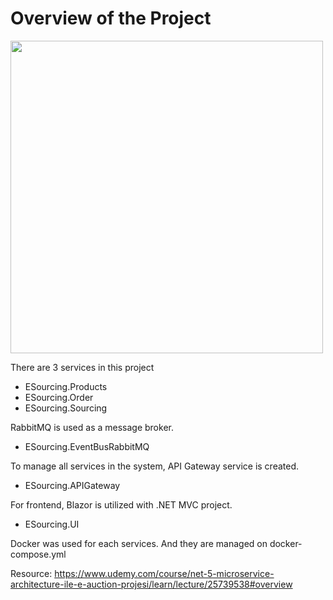# Overview of the Project

<img src="https://user-images.githubusercontent.com/56292618/191577527-2ebd6b33-39c4-4396-a3c5-216f1a335a73.png" width="500">

There are 3 services in this project
* ESourcing.Products
* ESourcing.Order
* ESourcing.Sourcing

RabbitMQ is used as a message broker.
* ESourcing.EventBusRabbitMQ

To manage all services in the system, API Gateway service is created.
* ESourcing.APIGateway

For frontend, Blazor is utilized with .NET MVC project.
* ESourcing.UI

Docker was used for each services. And they are managed on docker-compose.yml

Resource: https://www.udemy.com/course/net-5-microservice-architecture-ile-e-auction-projesi/learn/lecture/25739538#overview
